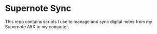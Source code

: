 # Supernote Sync
This repo contains scripts I use to manage and sync digital notes from my
Supernote A5X to my computer.
